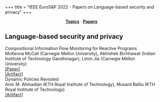 +++
title = "IEEE EuroS&P 2022 - Papers on Language-based security and privacy"
+++
<center><a href="https://ieeeeurosp.github.io/2022/topics"><b>Topics</b></a> &middot; <a href="https://ieeeeurosp.github.io/2022/papers"><b>Papers</b></a></center>
<p>
<h2>Language-based security and privacy</h2><div class="bpaper"><span class="ptitle">Compositional Information Flow Monitoring for Reactive Programs</span></br><div class="pblock"><span class="author">McKenna&nbsp;McCall</span> <span class="institution">(Carnegie Mellon University)</span>, <span class="author">Abhishek&nbsp;Bichhawat</span> <span class="institution">(Indian Institute of Technology Gandhinagar)</span>, <span class="author">Limin&nbsp;Jia</span> <span class="institution">(Carnegie Mellon University)</span><br><div class="pextra"><a href="https://github.com/CompIFC/comp-model/blob/main/compositional-ifc.pdf">[Paper]</a><br><a href="https://github.com/CompIFC/comp-model/releases/tag/eurosp22">[Artifact]</a><br></div></div></div><div class="bpaper"><span class="ptitle">Dynamic Policies Revisited</span></br><div class="pblock"><span class="author">Amir&nbsp;M.&nbsp;Ahmadian</span> <span class="institution">(KTH Royal Institute of Technology)</span>, <span class="author">Musard&nbsp;Balliu</span> <span class="institution">(KTH Royal Institute of Technology)</span><br><div class="pextra"><a href="https://github.com/amir-ahmadian/jpf-dyncover">[Artifact]</a><br></div></div></div>
